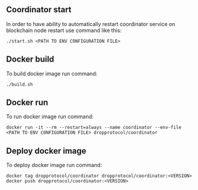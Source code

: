 ## Coordinator start

In order to have ability to automatically restart coordinator service on blockchain node restart use command like this:

`./start.sh <PATH TO ENV CONFIGURATION FILE>`

## Docker build

To build docker image run command:

`./build.sh`

## Docker run

To run docker image run command:

`docker run -it --rm --restart=always --name coordinator --env-file <PATH TO ENV CONFIGURATION FILE> dropprotocol/coordinator`

## Deploy docker image

To deploy docker image run command:

```
docker tag dropprotocol/coordinator dropprotocol/coordinator:<VERSION>
docker push dropprotocol/coordinator:<VERSION>
```
